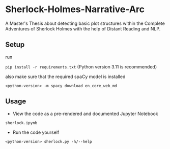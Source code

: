 # Sherlock-Holmes-Narrative-Arc

A Master's Thesis about detecting basic plot structures within the Complete Adventures of Sherlock Holmes with the help of Distant Reading and NLP.

## Setup
run 

```pip install -r requirements.txt``` (Python version 3.11 is recommended)

also make sure that the required spaCy model is installed

```<python-version> -m spacy download en_core_web_md```

## Usage
- View the code as a pre-rendered and documented Jupyter Notebook

```sherlock.ipynb```
    
- Run the code yourself

```<python-version> sherlock.py -h/--help```
